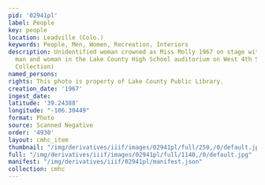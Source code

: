 ```yaml
---
pid: '02941pl'
label: People
key: people
location: Leadville (Colo.)
keywords: People, Men, Women, Recreation, Interiors
description: Unidentified woman crowned as Miss Molly 1967 on stage with an unidentified
  man and woman in the Lake County High School auditorium on West 4th Street (Wingenbach
  Collection)
named_persons: 
rights: This photo is property of Lake County Public Library.
creation_date: '1967'
ingest_date: 
latitude: '39.24388'
longitude: "-106.30449"
format: Photo
source: Scanned Negative
order: '4930'
layout: cmhc_item
thumbnail: "/img/derivatives/iiif/images/02941pl/full/250,/0/default.jpg"
full: "/img/derivatives/iiif/images/02941pl/full/1140,/0/default.jpg"
manifest: "/img/derivatives/iiif/02941pl/manifest.json"
collection: cmhc
---
```

